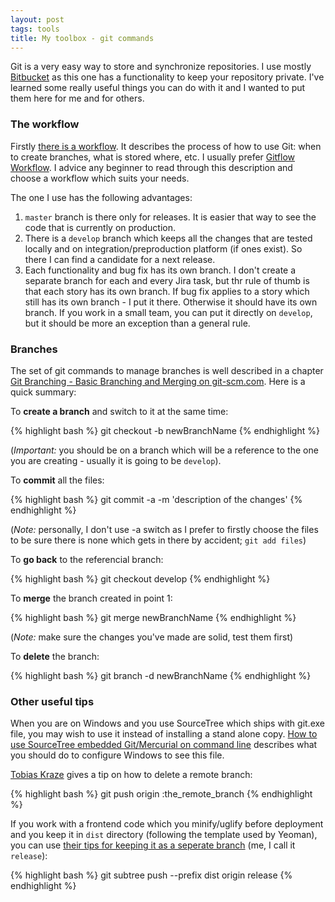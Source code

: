 ```yaml
---
layout: post
tags: tools
title: My toolbox - git commands
---
```

Git is a very easy way to store and synchronize repositories. I use mostly [Bitbucket](https://bitbucket.org/) as this one has a functionality to keep your repository private. I've learned some really useful things you can do with it and I wanted to put them here for me and for others.
<!--more-->

### The workflow
Firstly [there is a workflow](https://www.atlassian.com/git/tutorials/comparing-workflows). It describes the process of how to use Git: when to create branches, what is stored where, etc. I usually prefer [Gitflow Workflow](https://www.atlassian.com/git/tutorials/comparing-workflows/gitflow-workflow). I advice any beginner to read through this description and choose a workflow which suits your needs.

The one I use has the following advantages:

1. `master` branch is there only for releases. It is easier that way to see the code that is currently on production.
2. There is a `develop` branch which keeps all the changes that are tested locally and on integration/preproduction platform (if ones exist). So there I can find a candidate for a next release.
3. Each functionality and bug fix has its own branch. I don't create a separate branch for each and every Jira task, but thr rule of thumb is that each story has its own branch. If bug fix applies to a story which still has its own branch - I put it there. Otherwise it should have its own branch. If you work in a small team, you can put it directly on `develop`, but it should be more an exception than a general rule.

### Branches

The set of git commands to manage branches is well described in a chapter [Git Branching - Basic Branching and Merging on git-scm.com](https://git-scm.com/book/en/v2/Git-Branching-Basic-Branching-and-Merging). Here is a quick summary:

To **create a branch** and switch to it at the same time: 

{% highlight bash %}
git checkout -b newBranchName
{% endhighlight %}

(*Important:* you should be on a branch which will be a reference to the one you are creating - usually it is going to be `develop`).

To **commit** all the files: 

{% highlight bash %}
git commit -a -m 'description of the changes'
{% endhighlight %}

(*Note:* personally, I don't use -a switch as I prefer to firstly choose the files to be sure there is none which gets in there by accident; `git add files`)

To **go back** to the referencial branch: 

{% highlight bash %}
git checkout develop
{% endhighlight %}

To **merge** the branch created in point 1: 

{% highlight bash %}
git merge newBranchName 
{% endhighlight %}

(*Note:* make sure the changes you've made are solid, test them first)

To **delete** the branch: 

{% highlight bash %}
git branch -d newBranchName
{% endhighlight %}

### Other useful tips

When you are on Windows and you use SourceTree which ships with git.exe file, you may wish to use it instead of installing a stand alone copy. [How to use SourceTree embedded Git/Mercurial on command line](http://www.geekality.net/2015/01/13/how-to-use-sourcetree-embedded-gitmercurial-on-command-line/) describes what you should do to configure Windows to see this file.

[Tobias Kraze](http://makandracards.com/makandra/621-git-delete-a-branch-local-or-remote) gives a tip on how to delete a remote branch: 

{% highlight bash %}
git push origin :the_remote_branch
{% endhighlight %}

If you work with a frontend code which you minify/uglify before deployment and you keep it in `dist` directory (following the template used by Yeoman), you can use [their tips for keeping it as a seperate branch](http://yeoman.io/learning/deployment.html) (me, I call it `release`): 

{% highlight bash %}
git subtree push --prefix dist origin release
{% endhighlight %}